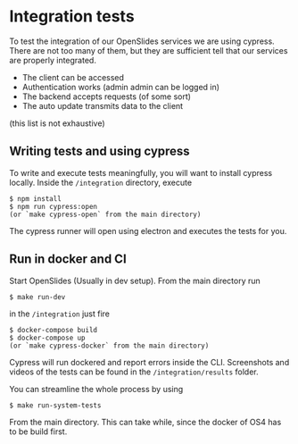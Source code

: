 # Integration tests

To test the integration of our OpenSlides services we are using cypress.
There are not too many of them, but they are sufficient tell that our services are properly integrated.

- The client can be accessed
- Authentication works (admin admin can be logged in)
- The backend accepts requests (of some sort)
- The auto update transmits data to the client

(this list is not exhaustive)

## Writing tests and using cypress

To write and execute tests meaningfully, you will want to install cypress locally.
Inside the `/integration` directory, execute

    $ npm install
    $ npm run cypress:open
    (or `make cypress-open` from the main directory) 

The cypress runner will open using electron and executes the tests for you.

## Run in docker and CI

Start OpenSlides (Usually in dev setup). From the main directory run

    $ make run-dev

in the `/integration` just fire

    $ docker-compose build
    $ docker-compose up
    (or `make cypress-docker` from the main directory)

Cypress will run dockered and report errors inside the CLI.
Screenshots and videos of the tests can be found in the `/integration/results` folder.

You can streamline the whole process by using

    $ make run-system-tests

From the main directory.
This can take while, since the docker of OS4 has to be build first.